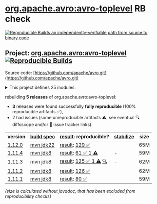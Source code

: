 [org.apache.avro:avro-toplevel](https://central.sonatype.com/artifact/org.apache.avro/avro-toplevel/versions) RB check
=======

[![Reproducible Builds](https://reproducible-builds.org/images/logos/rb.svg) an independently-verifiable path from source to binary code](https://reproducible-builds.org/)

## Project: [org.apache.avro:avro-toplevel](https://central.sonatype.com/artifact/org.apache.avro/avro-toplevel/versions) [![Reproducible Builds](https://img.shields.io/endpoint?url=https://raw.githubusercontent.com/jvm-repo-rebuild/reproducible-central/master/content/org/apache/avro/badge.json)](https://github.com/jvm-repo-rebuild/reproducible-central/blob/master/content/org/apache/avro/README.md)

Source code: [https://github.com/apache/avro.git](https://github.com/apache/avro.git)

<details><summary>This project defines 25 modules:</summary>

* [org.apache.avro:avro](https://central.sonatype.com/artifact/org.apache.avro/avro/overview)
* [org.apache.avro:avro-android](https://central.sonatype.com/artifact/org.apache.avro/avro-android/overview)
* [org.apache.avro:avro-archetypes-parent](https://central.sonatype.com/artifact/org.apache.avro/avro-archetypes-parent/overview)
* [org.apache.avro:avro-codegen-test](https://central.sonatype.com/artifact/org.apache.avro/avro-codegen-test/overview)
* [org.apache.avro:avro-compiler](https://central.sonatype.com/artifact/org.apache.avro/avro-compiler/overview)
* [org.apache.avro:avro-grpc](https://central.sonatype.com/artifact/org.apache.avro/avro-grpc/overview)
* [org.apache.avro:avro-idl](https://central.sonatype.com/artifact/org.apache.avro/avro-idl/overview)
* [org.apache.avro:avro-integration-test](https://central.sonatype.com/artifact/org.apache.avro/avro-integration-test/overview)
* [org.apache.avro:avro-ipc](https://central.sonatype.com/artifact/org.apache.avro/avro-ipc/overview)
* [org.apache.avro:avro-ipc-jetty](https://central.sonatype.com/artifact/org.apache.avro/avro-ipc-jetty/overview)
* [org.apache.avro:avro-ipc-netty](https://central.sonatype.com/artifact/org.apache.avro/avro-ipc-netty/overview)
* [org.apache.avro:avro-mapred](https://central.sonatype.com/artifact/org.apache.avro/avro-mapred/overview)
* [org.apache.avro:avro-maven-plugin](https://central.sonatype.com/artifact/org.apache.avro/avro-maven-plugin/overview)
* [org.apache.avro:avro-parent](https://central.sonatype.com/artifact/org.apache.avro/avro-parent/overview)
* [org.apache.avro:avro-perf](https://central.sonatype.com/artifact/org.apache.avro/avro-perf/overview)
* [org.apache.avro:avro-protobuf](https://central.sonatype.com/artifact/org.apache.avro/avro-protobuf/overview)
* [org.apache.avro:avro-service-archetype](https://central.sonatype.com/artifact/org.apache.avro/avro-service-archetype/overview)
* [org.apache.avro:avro-test-custom-conversions](https://central.sonatype.com/artifact/org.apache.avro/avro-test-custom-conversions/overview)
* [org.apache.avro:avro-thrift](https://central.sonatype.com/artifact/org.apache.avro/avro-thrift/overview)
* [org.apache.avro:avro-tools](https://central.sonatype.com/artifact/org.apache.avro/avro-tools/overview)
* [org.apache.avro:avro-toplevel](https://central.sonatype.com/artifact/org.apache.avro/avro-toplevel/overview)
* [org.apache.avro:trevni-avro](https://central.sonatype.com/artifact/org.apache.avro/trevni-avro/overview)
* [org.apache.avro:trevni-core](https://central.sonatype.com/artifact/org.apache.avro/trevni-core/overview)
* [org.apache.avro:trevni-doc](https://central.sonatype.com/artifact/org.apache.avro/trevni-doc/overview)
* [org.apache.avro:trevni-java](https://central.sonatype.com/artifact/org.apache.avro/trevni-java/overview)
</details>

rebuilding **5 releases** of org.apache.avro:avro-toplevel:
- **3** releases were found successfully **fully reproducible** (100% reproducible artifacts :white_check_mark:),
- 2 had issues (some unreproducible artifacts :warning:, see eventual :mag: diffoscope and/or :memo: issue tracker links):

| version | [build spec](/BUILDSPEC.md) | [result](https://reproducible-builds.org/docs/jvm/): reproducible? | [stabilize](https://github.com/google/oss-rebuild/blob/main/cmd/stabilize/README.md) | size |
| -- | --------- | ------ | ------ | -- |
| [1.12.0](https://central.sonatype.com/artifact/org.apache.avro/avro-toplevel/1.12.0/pom) | [mvn jdk22](avro-1.12.0.buildspec) | [result](avro-toplevel-1.12.0.buildinfo): [129 :white_check_mark: ](avro-toplevel-1.12.0.buildcompare) | | 65M |
| [1.11.4](https://central.sonatype.com/artifact/org.apache.avro/avro-toplevel/1.11.4/pom) | [mvn jdk8](avro-1.11.4.buildspec) | [result](avro-toplevel-1.11.4.buildinfo): [61 :white_check_mark:  1 :warning:](avro-toplevel-1.11.4.buildcompare) | - | 59M |
| [1.11.3](https://central.sonatype.com/artifact/org.apache.avro/avro-toplevel/1.11.3/pom) | [mvn jdk8](avro-1.11.3.buildspec) | [result](avro-toplevel-1.11.3.buildinfo): [125 :white_check_mark:  1 :warning:](avro-toplevel-1.11.3.buildcompare) [:mag:](avro-toplevel-1.11.3.diffoscope) | - | 62M |
| [1.11.2](https://central.sonatype.com/artifact/org.apache.avro/avro-toplevel/1.11.2/pom) | [mvn jdk8](avro-1.11.2.buildspec) | [result](avro-toplevel-1.11.2.buildinfo): [126 :white_check_mark: ](avro-toplevel-1.11.2.buildcompare) | | 62M |
| [1.11.1](https://central.sonatype.com/artifact/org.apache.avro/avro-toplevel/1.11.1/pom) | [mvn jdk8](avro-1.11.1.buildspec) | [result](avro-toplevel-1.11.1.buildinfo): [80 :white_check_mark: ](avro-toplevel-1.11.1.buildcompare) | | 59M |

<i>(size is calculated without javadoc, that has been excluded from reproducibility checks)</i>
